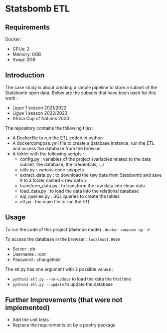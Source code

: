 # Statsbomb ETL

## Requirements

Docker:
* CPUs: 2
* Memory: 6GB
* Swap: 2GB

## Introduction 

The case study is about creating a simple pipeline to store a subset of the Statsbomb open data. 
Below are the subsets that have been used for this work :
* Ligue 1 season 2021/2022
* Ligue 1 season 2022/2023 
* Africa Cup of Nations 2023

The repository contains the following files: 
* A Dockerfile to run the ETL coded in python
* A dockercompose.yml file to create a database instance, run the ETL and access the database from the browser
* A folder with the following scripts : 
	* config.py : variables of the project (variables related to the data subset, the database, the credentials, …)
	* utils.py : various code snippets 
	* extract_data.py :  to download the raw data from Statsbomb and save it to a folder named « raw data »
	* transform_data.py : to transform the raw data into clean data
	* load_data.py : to load the data into the relational database
	* sql_queries.py : SQL queries to create the tables
	* etl.py : the main file to run the ETL

## Usage

To run the code of this project (daemon mode) : 
`docker compose up -d`

To access the database in the browser : 
`localhost:8080`

- Server : db
- Username : root
- Password : changethis!

The etl.py has one argument with 2 possible values :
- `python3 etl.py --no-update` to load the data the first time
- `python3 etl.py --update` to update the database 

## Further Improvements (that were not implemented)

* Add the unit tests
* Replace the requirements.txt by a poetry package
